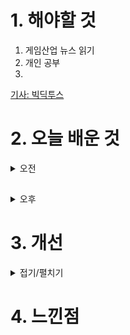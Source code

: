 
# 1. 해야할 것

1. 게임산업 뉴스 읽기 
2. 개인 공부  
3. 

[기사: 빅딕투스](https://www.gameinsight.co.kr/news/articleView.html?idxno=32003)

# 2. 오늘 배운 것

<details>
<summary>오전</summary>


</details>

##

<details>
<summary>오후</summary>


</details>




# 3. 개선


<details>
<summary>접기/펼치기</summary>


</details>



# 4. 느낀점


